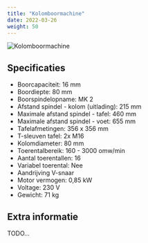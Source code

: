 ```yaml
---
title: "Kolomboormachine"
date: 2022-03-26
weight: 50
---
```


![Kolomboormachine](/gereedschappen/images/kolomboormachine/kolomboormachine.jpg)


## Specificaties
 * Boorcapaciteit:	16 mm
 * Boordiepte:	80 mm
 * Boorspindelopname:	MK 2
 * Afstand spindel - kolom (uitlading):	215 mm
 * Maximale afstand spindel - tafel:	460 mm
 * Maximale afstand spindel - voet:	655 mm
 * Tafelafmetingen:	356 x 356 mm
 * T-sleuven tafel:	2x M16
 * Kolomdiameter:	80 mm
 * Toerentalbereik:	160 - 3000 omw/min
 * Aantal toerentallen:	16
 * Variabel toerental:	Nee
 * Aandrijving	V-snaar
 * Motor vermogen:	0,85 kW
 * Voltage:	230 V
 * Gewicht:	71 kg

## Extra informatie
TODO...
